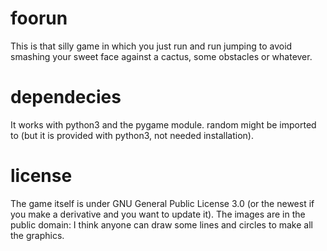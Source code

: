 # foorun
This is that silly game in which you just run and run jumping to avoid smashing your sweet face against a cactus, some obstacles or whatever.
# dependecies
It works with python3 and the pygame module. random might be imported to (but it is provided with python3, not needed installation).
# license
The game itself is under GNU General Public License 3.0 (or the newest if you make a derivative and you want to update it).
The images are in the public domain: I think anyone can draw some lines and circles to make all the graphics.
